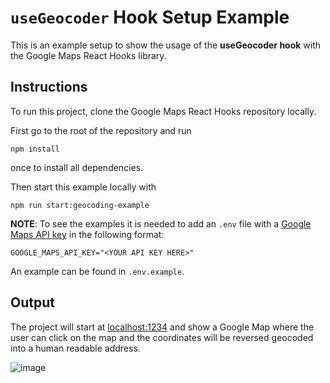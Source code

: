 # `useGeocoder` Hook Setup Example

This is an example setup to show the usage of the **useGeocoder hook** with the Google Maps React Hooks library.

## Instructions

To run this project, clone the Google Maps React Hooks repository locally.

First go to the root of the repository and run

```shell
npm install
```

once to install all dependencies.

Then start this example locally with

```shell
npm run start:geocoding-example
```

**NOTE**:
To see the examples it is needed to add an `.env` file with a [Google Maps API key](https://developers.google.com/maps/documentation/embed/get-api-key#:~:text=Go%20to%20the%20Google%20Maps%20Platform%20%3E%20Credentials%20page.&text=On%20the%20Credentials%20page%2C%20click,Click%20Close.) in the following format:

```
GOOGLE_MAPS_API_KEY="<YOUR API KEY HERE>"
```

An example can be found in `.env.example`.

## Output

The project will start at [localhost:1234](http://localhost:1234) and show a Google Map where the user can click on the map and the coordinates will be reversed geocoded into a human readable address.

![image](https://user-images.githubusercontent.com/39244966/196205574-b0c318a8-1e55-4c52-a18f-43fc13d2d903.png)
